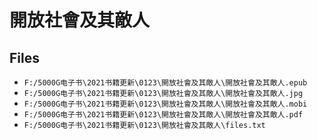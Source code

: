 # 開放社會及其敵人

## Files

- `F:/5000G电子书\2021书籍更新\0123\開放社會及其敵人\開放社會及其敵人.epub`
- `F:/5000G电子书\2021书籍更新\0123\開放社會及其敵人\開放社會及其敵人.jpg`
- `F:/5000G电子书\2021书籍更新\0123\開放社會及其敵人\開放社會及其敵人.mobi`
- `F:/5000G电子书\2021书籍更新\0123\開放社會及其敵人\開放社會及其敵人.pdf`
- `F:/5000G电子书\2021书籍更新\0123\開放社會及其敵人\files.txt`
